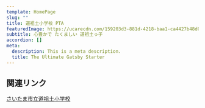 ```yaml
---
template: HomePage
slug: ""
title: 道祖土小学校 PTA
featuredImage: https://ucarecdn.com/159203d3-881d-4218-baa1-ca4427b48d0d/
subtitle: 心豊かで たくましい 道祖土っ子
accordion: []
meta:
  description: This is a meta description.
  title: The Ultimate Gatsby Starter
---
```

## 関連リンク

[さいたま市立道祖土小学校](https://saido-e.saitama-city.ed.jp/)

[](https://saido-e.saitama-city.ed.jp/)[](https://www.saitama-city.ed.jp/)
